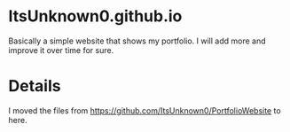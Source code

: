 # ItsUnknown0.github.io

Basically a simple website that shows my portfolio. I will add more and improve it over time for sure.

# Details

I moved the files from https://github.com/ItsUnknown0/PortfolioWebsite to here.
